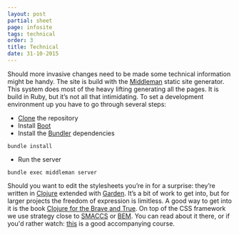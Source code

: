 ```yaml
---
layout: post
partial: sheet
page: infosite
tags: technical
order: 3
title: Technical
date: 31-10-2015
---
```

Should more invasive changes need to be made some technical information might be handy. The site is build with the [Middleman](https://middlemanapp.com/) static site generator. This system does most of the heavy lifting generating all the pages. It is build in Ruby, but it’s not all that intimidating. To set a development environment up you have to go through several steps:

- [Clone](https://github.com/OffCourse/offcourse-documentation) the repository
- Install [Boot](https://github.com/boot-clj/boot#install)
- Install the [Bundler](http://bundler.io/) dependencies

<pre><code>bundle install</code></pre>

- Run the server

<pre><code>bundle exec middleman server</code></pre>

Should you want to edit the stylesheets you’re in for a surprise: they’re written in [Clojure](http://clojure.org/index) extended with [Garden](https://github.com/noprompt/garden). It’s a bit of work to get into, but for larger projects the freedom of expression is limitless. A good way to get into it is the book [Clojure for the Brave and True](http://www.braveclojure.com/). On top of the CSS framework we use strategy close to [SMACCS](https://smacss.com/) or [BEM](https://en.bem.info/methodology/). You can read about it there, or if you'd rather watch: [this](https://www.pluralsight.com/courses/scalable-modular-architecture-for-css) is a good accompanying course.